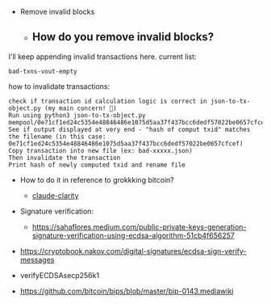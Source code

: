 - Remove invalid blocks
  - How do you remove invalid blocks?
    - 




I'll keep appending invalid transactions here. current list:

    bad-txns-vout-empty

how to invalidate transactions:

    check if transaction id calculation logic is correct in json-to-tx-object.py (my main concern! 🚩)
    Run using python3 json-to-tx-object.py mempool/0e71cf1ed24c5354e48846486e1075d5aa37f437bcc6dedf57022be0657cfcef.json
    See if output displayed at very end - "hash of comput txid" matches the filename (in this case: 0e71cf1ed24c5354e48846486e1075d5aa37f437bcc6dedf57022be0657cfcef)
    Copy transaction into new file (ex: bad-xxxxx.json)
    Then invalidate the transaction
    Print hash of newly computed txid and rename file


- How to do it in reference to grokkking bitcoin?
  - [claude-clarity](calude-clarity.md)


- Signature verification:
  -  https://sahaflores.medium.com/public-private-keys-generation-signature-verification-using-ecdsa-algorithm-51cb4f656257

-  https://cryptobook.nakov.com/digital-signatures/ecdsa-sign-verify-messages

- verifyECDSAsecp256k1

- https://github.com/bitcoin/bips/blob/master/bip-0143.mediawiki
